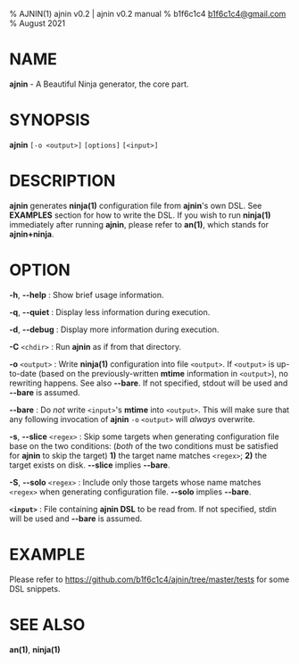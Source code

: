 % AJNIN(1) ajnin v0.2 | ajnin v0.2 manual
% b1f6c1c4 <b1f6c1c4@gmail.com>
% August 2021

# NAME

**ajnin** - A Beautiful Ninja generator, the core part.

# SYNOPSIS

**ajnin** `[-o <output>]` `[options]` `[<input>]`

# DESCRIPTION

**ajnin** generates **ninja(1)** configuration file from **ajnin**'s own DSL.
See **EXAMPLES** section for how to write the DSL.
If you wish to run **ninja(1)** immediately after running **ajnin**,
please refer to **an(1)**, which stands for **ajnin+ninja**.

# OPTION

**-h**, **--help**
: Show brief usage information.

**-q**, **--quiet**
: Display less information during execution.

**-d**, **--debug**
: Display more information during execution.

**-C** `<chdir>`
: Run **ajnin** as if from that directory.

**-o** `<output>`
: Write **ninja(1)** configuration into file `<output>`.
If `<output>` is up-to-date
(based on the previously-written **mtime** information in `<output>`),
no rewriting happens.
See also **--bare**.
If not specified, stdout will be used and **--bare** is assumed.

**--bare**
: Do *not* write `<input>`'s **mtime** into `<output>`.
This will make sure that any following invocation of
**ajnin** `-o` `<output>` will *always* overwrite.

**-s**, **--slice** `<regex>`
: Skip some targets when generating configuration file base on the two conditions:
(*both* of the two conditions must be satisfied for **ajnin** to skip the target)
**1)** the target name matches `<regex>`;
**2)** the target exists on disk.
**--slice** implies **--bare**.

**-S**, **--solo** `<regex>`
: Include only those targets whose name matches `<regex>`
when generating configuration file.
**--solo** implies **--bare**.

**`<input>`**
: File containing **ajnin DSL** to be read from.
If not specified, stdin will be used and **--bare** is assumed.

# EXAMPLE

Please refer to <https://github.com/b1f6c1c4/ajnin/tree/master/tests> for some DSL snippets.

# SEE ALSO

**an(1)**, **ninja(1)**
